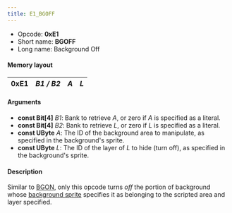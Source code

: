 ```yaml
---
title: E1_BGOFF
---
```


-   Opcode: **0xE1**
-   Short name: **BGOFF**
-   Long name: Background Off

#### Memory layout

| 0xE1 | *B1 / B2* | *A* | *L* |
|------|-----------|-----|-----|

#### Arguments

-   **const Bit\[4\]** *B1*: Bank to retrieve *A*, or zero if *A* is specified as a literal.
-   **const Bit\[4\]** *B2*: Bank to retrieve *L*, or zero if *L* is specified as a literal.
-   **const UByte** *A*: The ID of the background area to manipulate, as specified in the background's sprite.
-   **const UByte** *L*: The ID of the layer of *L* to hide (turn off), as specified in the background's sprite.

#### Description

Similar to [BGON](FF7/Field/Script/Opcodes/E0_BGON "wikilink"), only this opcode turns *off* the portion of background whose [background sprite](../../Sprite.md) specifies it as belonging to the scripted area and layer specified.
